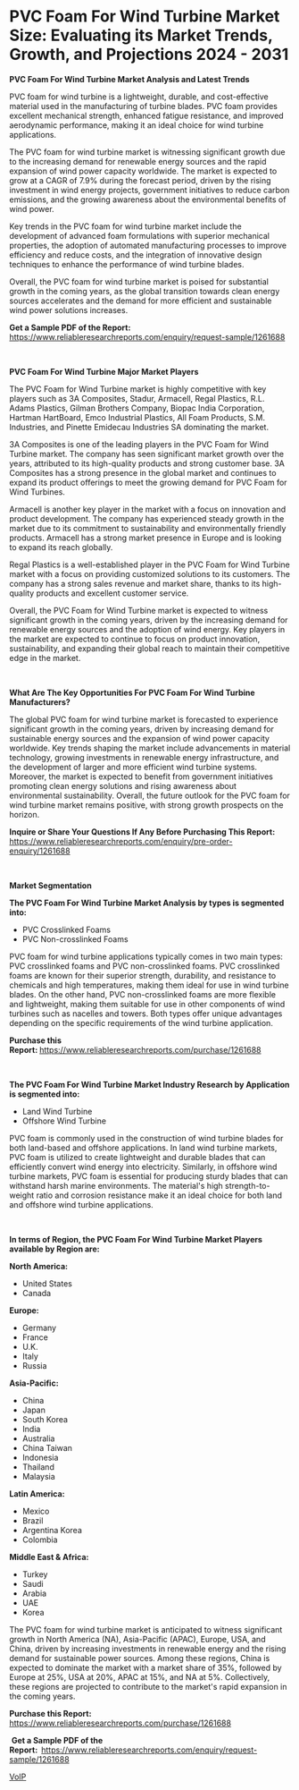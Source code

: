 <p><h1>PVC Foam For Wind Turbine Market Size: Evaluating its Market Trends, Growth, and Projections 2024 - 2031</h1></p><p><strong>PVC Foam For Wind Turbine Market Analysis and Latest Trends</strong></p>
<p><p>PVC foam for wind turbine is a lightweight, durable, and cost-effective material used in the manufacturing of turbine blades. PVC foam provides excellent mechanical strength, enhanced fatigue resistance, and improved aerodynamic performance, making it an ideal choice for wind turbine applications.</p><p>The PVC foam for wind turbine market is witnessing significant growth due to the increasing demand for renewable energy sources and the rapid expansion of wind power capacity worldwide. The market is expected to grow at a CAGR of 7.9% during the forecast period, driven by the rising investment in wind energy projects, government initiatives to reduce carbon emissions, and the growing awareness about the environmental benefits of wind power.</p><p>Key trends in the PVC foam for wind turbine market include the development of advanced foam formulations with superior mechanical properties, the adoption of automated manufacturing processes to improve efficiency and reduce costs, and the integration of innovative design techniques to enhance the performance of wind turbine blades.</p><p>Overall, the PVC foam for wind turbine market is poised for substantial growth in the coming years, as the global transition towards clean energy sources accelerates and the demand for more efficient and sustainable wind power solutions increases.</p></p>
<p><strong>Get a Sample PDF of the Report:&nbsp;</strong> <a href="https://www.reliableresearchreports.com/enquiry/request-sample/1261688">https://www.reliableresearchreports.com/enquiry/request-sample/1261688</a></p>
<p>&nbsp;</p>
<p><strong>PVC Foam For Wind Turbine Major Market Players</strong></p>
<p><p>The PVC Foam for Wind Turbine market is highly competitive with key players such as 3A Composites, Stadur, Armacell, Regal Plastics, R.L. Adams Plastics, Gilman Brothers Company, Biopac India Corporation, Hartman HartBoard, Emco Industrial Plastics, All Foam Products, S.M. Industries, and Pinette Emidecau Industries SA dominating the market.</p><p>3A Composites is one of the leading players in the PVC Foam for Wind Turbine market. The company has seen significant market growth over the years, attributed to its high-quality products and strong customer base. 3A Composites has a strong presence in the global market and continues to expand its product offerings to meet the growing demand for PVC Foam for Wind Turbines.</p><p>Armacell is another key player in the market with a focus on innovation and product development. The company has experienced steady growth in the market due to its commitment to sustainability and environmentally friendly products. Armacell has a strong market presence in Europe and is looking to expand its reach globally.</p><p>Regal Plastics is a well-established player in the PVC Foam for Wind Turbine market with a focus on providing customized solutions to its customers. The company has a strong sales revenue and market share, thanks to its high-quality products and excellent customer service.</p><p>Overall, the PVC Foam for Wind Turbine market is expected to witness significant growth in the coming years, driven by the increasing demand for renewable energy sources and the adoption of wind energy. Key players in the market are expected to continue to focus on product innovation, sustainability, and expanding their global reach to maintain their competitive edge in the market.</p></p>
<p>&nbsp;</p>
<p><strong>What Are The Key Opportunities For PVC Foam For Wind Turbine Manufacturers?</strong></p>
<p><p>The global PVC foam for wind turbine market is forecasted to experience significant growth in the coming years, driven by increasing demand for sustainable energy sources and the expansion of wind power capacity worldwide. Key trends shaping the market include advancements in material technology, growing investments in renewable energy infrastructure, and the development of larger and more efficient wind turbine systems. Moreover, the market is expected to benefit from government initiatives promoting clean energy solutions and rising awareness about environmental sustainability. Overall, the future outlook for the PVC foam for wind turbine market remains positive, with strong growth prospects on the horizon.</p></p>
<p><strong>Inquire or Share Your Questions If Any Before Purchasing This Report:</strong> <a href="https://www.reliableresearchreports.com/enquiry/pre-order-enquiry/1261688">https://www.reliableresearchreports.com/enquiry/pre-order-enquiry/1261688</a></p>
<p>&nbsp;</p>
<p><strong>Market Segmentation</strong></p>
<p><strong>The PVC Foam For Wind Turbine Market Analysis by types is segmented into:</strong></p>
<p><ul><li>PVC Crosslinked Foams</li><li>PVC Non-crosslinked Foams</li></ul></p>
<p><p>PVC foam for wind turbine applications typically comes in two main types: PVC crosslinked foams and PVC non-crosslinked foams. PVC crosslinked foams are known for their superior strength, durability, and resistance to chemicals and high temperatures, making them ideal for use in wind turbine blades. On the other hand, PVC non-crosslinked foams are more flexible and lightweight, making them suitable for use in other components of wind turbines such as nacelles and towers. Both types offer unique advantages depending on the specific requirements of the wind turbine application.</p></p>
<p><strong>Purchase this Report:&nbsp;</strong><a href="https://www.reliableresearchreports.com/purchase/1261688">https://www.reliableresearchreports.com/purchase/1261688</a></p>
<p>&nbsp;</p>
<p><strong>The PVC Foam For Wind Turbine Market Industry Research by Application is segmented into:</strong></p>
<p><ul><li>Land Wind Turbine</li><li>Offshore Wind Turbine</li></ul></p>
<p><p>PVC foam is commonly used in the construction of wind turbine blades for both land-based and offshore applications. In land wind turbine markets, PVC foam is utilized to create lightweight and durable blades that can efficiently convert wind energy into electricity. Similarly, in offshore wind turbine markets, PVC foam is essential for producing sturdy blades that can withstand harsh marine environments. The material's high strength-to-weight ratio and corrosion resistance make it an ideal choice for both land and offshore wind turbine applications.</p></p>
<p>&nbsp;</p>
<p><strong>In terms of Region, the PVC Foam For Wind Turbine Market Players available by Region are:</strong></p>
<p>
    <p> <strong> North America: </strong>
        <ul>
            <li>United States</li>
            <li>Canada</li>
        </ul>
        </p> 
    <p> <strong> Europe: </strong>
        <ul>
            <li>Germany</li>
            <li>France</li>
            <li>U.K.</li>
            <li>Italy</li>
            <li>Russia</li>
        </ul>
        </p> 
    <p> <strong> Asia-Pacific: </strong>
        <ul>
            <li>China</li>
            <li>Japan</li>
            <li>South Korea</li>
            <li>India</li>
            <li>Australia</li>
            <li>China Taiwan</li>
            <li>Indonesia</li>
            <li>Thailand</li>
            <li>Malaysia</li>
        </ul>
        </p> 
    <p> <strong> Latin America: </strong>
        <ul>
            <li>Mexico</li>
            <li>Brazil</li>
            <li>Argentina Korea</li>
            <li>Colombia</li>
        </ul>
        </p> 
    <p> <strong> Middle East & Africa: </strong>
        <ul>
            <li>Turkey</li>
            <li>Saudi</li>
            <li>Arabia</li>
            <li>UAE</li>
            <li>Korea</li>
        </ul>
    </p>
    </p>
<p><p>The PVC foam for wind turbine market is anticipated to witness significant growth in North America (NA), Asia-Pacific (APAC), Europe, USA, and China, driven by increasing investments in renewable energy and the rising demand for sustainable power sources. Among these regions, China is expected to dominate the market with a market share of 35%, followed by Europe at 25%, USA at 20%, APAC at 15%, and NA at 5%. Collectively, these regions are projected to contribute to the market's rapid expansion in the coming years.</p></p>
<p><strong>Purchase this Report: </strong><a href="https://www.reliableresearchreports.com/purchase/1261688">https://www.reliableresearchreports.com/purchase/1261688</a></p>
<p>&nbsp;<strong>Get a Sample PDF of the Report:&nbsp;&nbsp;</strong><a href="https://www.reliableresearchreports.com/enquiry/request-sample/1261688">https://www.reliableresearchreports.com/enquiry/request-sample/1261688</a></p>
<p><strong></strong></p>
<p><p><a href="https://github.com/lzrvbyqzftro57/Market-Research-Report-List-1/blob/main/3573231174.md">VoIP</a></p></p>